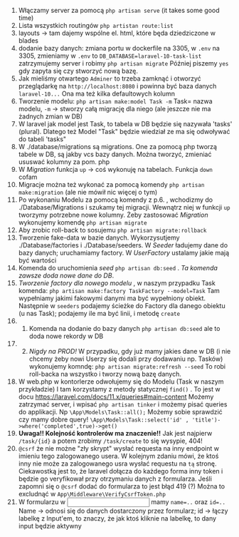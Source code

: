 1. Włączamy server za pomocą `php artisan serve` (it takes some good time)
2. Lista wszystkich routingów `php artistan route:list`
3. layouts -> tam dajemy wspólne el. html, które będa dziedziczone w blades
4. dodanie bazy danych: zmiana portu w dockerfile na 3305, w `.env` na 3305, zmieniamy w `.env` to `DB_DATABASE=laravel-10-task-list` zatrzymujemy server i robimy `php artisan migrate` Później piszemy `yes` gdy zapyta się czy stworzyć nową bazę. 
5. Jak mieliśmy otwartego `Adminer` to trzeba zamknąć i otworzyć przeglądarkę na `http://localhost:8080` i powinna być baza danych `laravel-10...` Ona ma też kilka defaultowych kolumn
6. Tworzenie modelu: `php artisan make:model Task -m` Task= nazwa modelu, `-m` -> stworzy całą migrację dla niego (ale jeszcze nie ma żadnych zmian w DB)
7. W laravel jak model jest Task, to tabela w DB będzie się nazywała 'tasks' (plural). Dlatego też Model "Task" będzie wiedział ze ma się odwoływać do tabeli 'tasks"
8. W ./database/migrations są migrations. One za pomocą php tworzą tabele w DB, są jakby vcs bazy danych. Można tworzyć, zmieniać ususwać kolumny za pom. php
9. W *Migration*  funkcja `up` -> coś wykonuję na tabelach. Funkcja `down` cofam
10. Migracje można też wykonać za pomocą komendy `php artisan make:migration` (ale nie mówił nic więcej o tym)
11. Po wykonaniu Modelu za pomocą komendy z p.6. , wchodizmy do ./Database/Migrations i szukamy tej migracji. Wewnątrz niej w funkcji `up` tworzymy potrzebne nowe kolumny. Żeby zastosować *Migration* wykonujemy komendę `php artisan migrate`
12. Aby zrobic roll-back to sosujemu `php artisan migrate:rollback`
13. Tworzenie fake-data w bazie danych. Wykorzysutjemy ./Database/factories i ./Database/seeders. W *Seeder* ładujemy dane do bazy danych; uruchamiamy factory. W *UserFactory* ustalamy jakie mają być wartości
14. Komenda do uruchomienia *seed* `php artisan db:seed` . *Ta komenda zawsze doda nowe dane do DB*. 
15. *Tworzenie factory dla nowego modelu* , w naszym przypadku Task komenda: `php artisan make:factory TaskFactory --model=Task` Tam wypełniamy jakimi fakowymi danymi ma być wypełniony obiekt. Następnie w `seeders` podajemy  ścieżke do Factory dla danego obiektu (u nas Task); podajemy ile ma być linii, i metodę `create`
15. 1. Komenda na dodanie do bazy danych `php artisan db:seed` ale to doda nowe rekordy w DB
15. 2. _Nigdy na PROD!_  W przypadku, gdy już mamy jakies dane w DB (i nie chcemy żeby nowi Userzy się dodali przy dodawaniu np. Tasków) wykonujemy komndę: `php artisan migrate:refresh --seed` To robi roll-backa na wszystko i tworzy nową bazę danych.
16. W web.php w kontorlerze odwołujemy się do Modelu (Task w naszym przykładzie) I tam korzystamy z metody statycznej `find()` . To jest w docu https://laravel.com/docs/11.x/queries#main-content 
Możemy zatrzymać server, i wpisać `php artisan tinker` i możemy pisać queries do applikacji. Np `\App\Models\Task::all();`  Możemy sobie sprawdzić czy mamy dobre query! ` \App\Models\Task::select('id' , 'title')->where('completed',true)->get() `
17. **Uwaga!! Kolejność kontrolerów ma znaczenie!!** Jak jest najpierw `/task/{id}` a potem zrobimy `/task/create` to się wysypie, 404!
18. `@csrf` że nie możne "zły skrypt" wysłać requesta na inny endpoint w imieniu tego zalogowanego usera. W kolejnym zdaniu mówi, że ktoś inny nie może za zalogowanego usra wysłać requestu na `tą` stronę. Ciekawostką jest to, że laravel dołącza do każdego forma inny token i będzie go veryfikował przy otrzymaniu danych z formularza. Jeśli zapomni się o `@csrf` dodać do formularza to jest błąd 419 (?) Można to excludnąć w `App\Middleware\VerifyCsrfToken.php`
19. W formularzu w <input> mamy `name=..` oraz `id=..`  Name -> odnosi się do danych dostarczony przez formularz; id -> łączy labelkę z Input'em, to znaczy, że jak ktoś kliknie na labelkę, to dany input będzie aktywny
